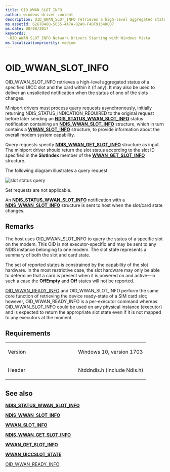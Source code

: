 ```yaml
---
title: OID_WWAN_SLOT_INFO
author: windows-driver-content
description: OID_WWAN_SLOT_INFO retrieves a high-level aggregated status of a specified UICC slot and the card within it (if any). It may also be used to deliver an unsolicited notification when the status of one of the slots changes.
ms.assetid: 6267D480-5055-4A7A-B2A0-F4DF9154DCD7
ms.date: 08/08/2017
keywords: 
 -OID_WWAN_SLOT_INFO Network Drivers Starting with Windows Vista
ms.localizationpriority: medium
---
```


# OID\_WWAN\_SLOT\_INFO


OID\_WWAN\_SLOT\_INFO retrieves a high-level aggregated status of a specified UICC slot and the card within it (if any). It may also be used to deliver an unsolicited notification when the status of one of the slots changes.

Miniport drivers must process query requests asynchronously, initially returning NDIS\_STATUS\_INDICATION\_REQUIRED to the original request before later sending an [**NDIS\_STATUS\_WWAN\_SLOT\_INFO**](https://msdn.microsoft.com/library/windows/hardware/mt782398) status notification containing an [**NDIS\_WWAN\_SLOT\_INFO**](https://msdn.microsoft.com/library/windows/hardware/mt782408) structure, which in turn contains a [**WWAN\_SLOT\_INFO**](https://msdn.microsoft.com/library/windows/hardware/mt799892) structure, to provide information about the overall modem system capability.

Query requests specify [**NDIS\_WWAN\_GET\_SLOT\_INFO**](https://msdn.microsoft.com/library/windows/hardware/mt782404) structure as input. The miniport driver should return the slot status according to the slot ID specified in the **SlotIndex** member of the [**WWAN\_GET\_SLOT\_INFO**](https://msdn.microsoft.com/library/windows/hardware/mt799891) structure.

The following diagram illustrates a query request.

![slot status query](images/multi-SIM_9_slotStatusQuery.png)

Set requests are not applicable.

An [**NDIS\_STATUS\_WWAN\_SLOT\_INFO**](https://msdn.microsoft.com/library/windows/hardware/mt782398) notification with a [**NDIS\_WWAN\_SLOT\_INFO**](https://msdn.microsoft.com/library/windows/hardware/mt782408) structure is sent to host when the slot/card state changes.

Remarks
-------

The host uses OID\_WWAN\_SLOT\_INFO to query the status of a specific slot on the modem. This OID is not executor-specific and may be sent to any NDIS instance belonging to one modem. The slot state represents a summary of both the slot and card state.

The set of reported states is constrained by the capability of the slot hardware. In the most restrictive case, the slot hardware may only be able to determine that a card is present when it is powered on and active—in such a case the **OffEmpty** and **Off** states will not be reported.

[OID\_WWAN\_READY\_INFO](oid-wwan-ready-info.md) and OID\_WWAN\_SLOT\_INFO perform the same core function of retrieving the device ready-state of a SIM card slot; however, OID\_WWAN\_READY\_INFO is a per-executor command whereas OID\_WWAN\_SLOT\_INFO could be used on any physical instance (executor) and is expected to return the appropriate slot state even if it is not mapped to any executors at the moment.

Requirements
------------

<table>
<colgroup>
<col width="50%" />
<col width="50%" />
</colgroup>
<tbody>
<tr class="odd">
<td><p>Version</p></td>
<td><p>Windows 10, version 1703</p></td>
</tr>
<tr class="even">
<td><p>Header</p></td>
<td>Ntddndis.h (include Ndis.h)</td>
</tr>
</tbody>
</table>

## See also


[**NDIS\_STATUS\_WWAN\_SLOT\_INFO**](https://msdn.microsoft.com/library/windows/hardware/mt782398)

[**NDIS\_WWAN\_SLOT\_INFO**](https://msdn.microsoft.com/library/windows/hardware/mt782408)

[**WWAN\_SLOT\_INFO**](https://msdn.microsoft.com/library/windows/hardware/mt799892)

[**NDIS\_WWAN\_GET\_SLOT\_INFO**](https://msdn.microsoft.com/library/windows/hardware/mt782404)

[**WWAN\_GET\_SLOT\_INFO**](https://msdn.microsoft.com/library/windows/hardware/mt799891)

[**WWAN\_UICCSLOT\_STATE**](https://msdn.microsoft.com/library/windows/hardware/mt799894)

[OID\_WWAN\_READY\_INFO](oid-wwan-ready-info.md)

 

 




